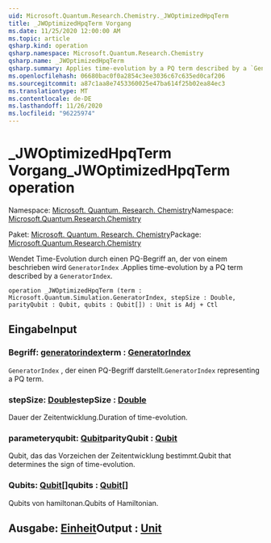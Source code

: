 ```yaml
---
uid: Microsoft.Quantum.Research.Chemistry._JWOptimizedHpqTerm
title: _JWOptimizedHpqTerm Vorgang
ms.date: 11/25/2020 12:00:00 AM
ms.topic: article
qsharp.kind: operation
qsharp.namespace: Microsoft.Quantum.Research.Chemistry
qsharp.name: _JWOptimizedHpqTerm
qsharp.summary: Applies time-evolution by a PQ term described by a `GeneratorIndex`.
ms.openlocfilehash: 06680bac0f0a2854c3ee3036c67c635ed0caf206
ms.sourcegitcommit: a87c1aa8e7453360025e47ba614f25b02ea84ec3
ms.translationtype: MT
ms.contentlocale: de-DE
ms.lasthandoff: 11/26/2020
ms.locfileid: "96225974"
---
```

# <a name="_jwoptimizedhpqterm-operation"></a><span data-ttu-id="ead02-102">_JWOptimizedHpqTerm Vorgang</span><span class="sxs-lookup"><span data-stu-id="ead02-102">_JWOptimizedHpqTerm operation</span></span>

<span data-ttu-id="ead02-103">Namespace: [Microsoft. Quantum. Research. Chemistry](xref:Microsoft.Quantum.Research.Chemistry)</span><span class="sxs-lookup"><span data-stu-id="ead02-103">Namespace: [Microsoft.Quantum.Research.Chemistry](xref:Microsoft.Quantum.Research.Chemistry)</span></span>

<span data-ttu-id="ead02-104">Paket: [Microsoft. Quantum. Research. Chemistry](https://nuget.org/packages/Microsoft.Quantum.Research.Chemistry)</span><span class="sxs-lookup"><span data-stu-id="ead02-104">Package: [Microsoft.Quantum.Research.Chemistry](https://nuget.org/packages/Microsoft.Quantum.Research.Chemistry)</span></span>


<span data-ttu-id="ead02-105">Wendet Time-Evolution durch einen PQ-Begriff an, der von einem beschrieben wird `GeneratorIndex` .</span><span class="sxs-lookup"><span data-stu-id="ead02-105">Applies time-evolution by a PQ term described by a `GeneratorIndex`.</span></span>

```qsharp
operation _JWOptimizedHpqTerm (term : Microsoft.Quantum.Simulation.GeneratorIndex, stepSize : Double, parityQubit : Qubit, qubits : Qubit[]) : Unit is Adj + Ctl
```


## <a name="input"></a><span data-ttu-id="ead02-106">Eingabe</span><span class="sxs-lookup"><span data-stu-id="ead02-106">Input</span></span>

### <a name="term--generatorindex"></a><span data-ttu-id="ead02-107">Begriff: [generatorindex](xref:Microsoft.Quantum.Simulation.GeneratorIndex)</span><span class="sxs-lookup"><span data-stu-id="ead02-107">term : [GeneratorIndex](xref:Microsoft.Quantum.Simulation.GeneratorIndex)</span></span>

<span data-ttu-id="ead02-108">`GeneratorIndex` , der einen PQ-Begriff darstellt.</span><span class="sxs-lookup"><span data-stu-id="ead02-108">`GeneratorIndex` representing a PQ term.</span></span>


### <a name="stepsize--double"></a><span data-ttu-id="ead02-109">stepSize: [Double](xref:microsoft.quantum.lang-ref.double)</span><span class="sxs-lookup"><span data-stu-id="ead02-109">stepSize : [Double](xref:microsoft.quantum.lang-ref.double)</span></span>

<span data-ttu-id="ead02-110">Dauer der Zeitentwicklung.</span><span class="sxs-lookup"><span data-stu-id="ead02-110">Duration of time-evolution.</span></span>


### <a name="parityqubit--qubit"></a><span data-ttu-id="ead02-111">parameteryqubit: [Qubit](xref:microsoft.quantum.lang-ref.qubit)</span><span class="sxs-lookup"><span data-stu-id="ead02-111">parityQubit : [Qubit](xref:microsoft.quantum.lang-ref.qubit)</span></span>

<span data-ttu-id="ead02-112">Qubit, das das Vorzeichen der Zeitentwicklung bestimmt.</span><span class="sxs-lookup"><span data-stu-id="ead02-112">Qubit that determines the sign of time-evolution.</span></span>


### <a name="qubits--qubit"></a><span data-ttu-id="ead02-113">Qubits: [Qubit](xref:microsoft.quantum.lang-ref.qubit)[]</span><span class="sxs-lookup"><span data-stu-id="ead02-113">qubits : [Qubit](xref:microsoft.quantum.lang-ref.qubit)[]</span></span>

<span data-ttu-id="ead02-114">Qubits von hamiltonan.</span><span class="sxs-lookup"><span data-stu-id="ead02-114">Qubits of Hamiltonian.</span></span>



## <a name="output--unit"></a><span data-ttu-id="ead02-115">Ausgabe: [Einheit](xref:microsoft.quantum.lang-ref.unit)</span><span class="sxs-lookup"><span data-stu-id="ead02-115">Output : [Unit](xref:microsoft.quantum.lang-ref.unit)</span></span>

